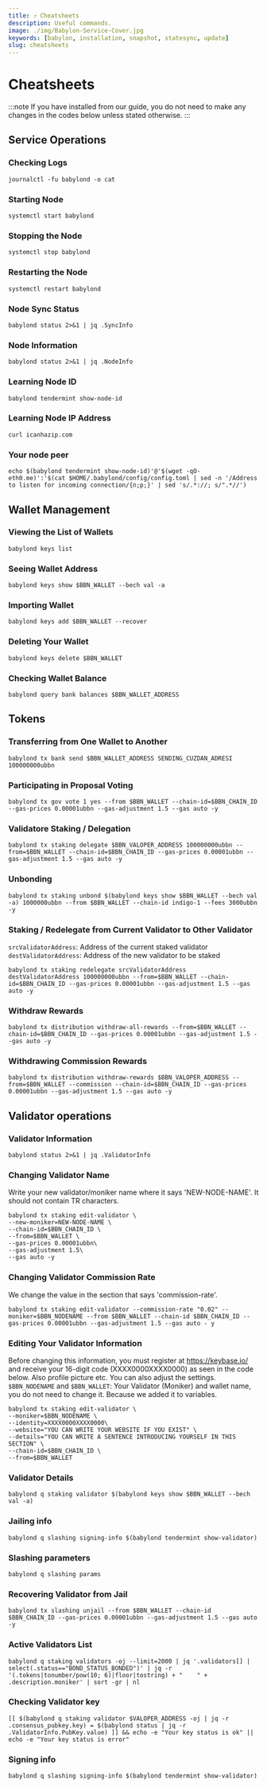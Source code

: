 ```yaml
---
title: ⤴️ Cheatsheets
description: Useful commands.
image: ./img/Babylon-Service-Cover.jpg
keywords: [babylon, installation, snapshot, statesync, update]
slug: cheatsheets
---
```


# Cheatsheets
:::note
If you have installed from our guide, you do not need to make any changes in the codes below unless stated otherwise.
:::

## Service Operations

### Checking Logs
```
journalctl -fu babylond -o cat
```

### Starting Node
```
systemctl start babylond
```

### Stopping the Node
```
systemctl stop babylond
```

### Restarting the Node
```
systemctl restart babylond
```

### Node Sync Status
```
babylond status 2>&1 | jq .SyncInfo
```

### Node Information
```
babylond status 2>&1 | jq .NodeInfo
```

### Learning Node ID
```
babylond tendermint show-node-id
```

### Learning Node IP Address
```
curl icanhazip.com
```

### Your node peer
```
echo $(babylond tendermint show-node-id)'@'$(wget -qO- eth0.me)':'$(cat $HOME/.babylond/config/config.toml | sed -n '/Address to listen for incoming connection/{n;p;}' | sed 's/.*://; s/".*//')
```

## Wallet Management

### Viewing the List of Wallets
```
babylond keys list
```

### Seeing Wallet Address
```
babylond keys show $BBN_WALLET --bech val -a
```

### Importing Wallet
```
babylond keys add $BBN_WALLET --recover
```

### Deleting Your Wallet
```
babylond keys delete $BBN_WALLET
```

### Checking Wallet Balance
```
babylond query bank balances $BBN_WALLET_ADDRESS
```

## Tokens

### Transferring from One Wallet to Another
```
babylond tx bank send $BBN_WALLET_ADDRESS SENDING_CUZDAN_ADRESI 100000000ubbn
```

### Participating in Proposal Voting
```
babylond tx gov vote 1 yes --from $BBN_WALLET --chain-id=$BBN_CHAIN_ID --gas-prices 0.00001ubbn --gas-adjustment 1.5 --gas auto -y
```

### Validatore Staking / Delegation
```
babylond tx staking delegate $BBN_VALOPER_ADDRESS 100000000ubbn --from=$BBN_WALLET --chain-id=$BBN_CHAIN_ID --gas-prices 0.00001ubbn --gas-adjustment 1.5 --gas auto -y
```
### Unbonding
```
babylond tx staking unbond $(babylond keys show $BBN_WALLET --bech val -a) 1000000ubbn --from $BBN_WALLET --chain-id indigo-1 --fees 3000ubbn -y
```

### Staking / Redelegate from Current Validator to Other Validator
`srcValidatorAddress`: Address of the current staked validator
`destValidatorAddress`: Address of the new validator to be staked
```
babylond tx staking redelegate srcValidatorAddress destValidatorAddress 100000000ubbn --from=$BBN_WALLET --chain-id=$BBN_CHAIN_ID --gas-prices 0.00001ubbn --gas-adjustment 1.5 --gas auto -y
```

### Withdraw Rewards
```
babylond tx distribution withdraw-all-rewards --from=$BBN_WALLET --chain-id=$BBN_CHAIN_ID --gas-prices 0.00001ubbn --gas-adjustment 1.5 --gas auto -y
```

### Withdrawing Commission Rewards

```
babylond tx distribution withdraw-rewards $BBN_VALOPER_ADDRESS --from=$BBN_WALLET --commission --chain-id=$BBN_CHAIN_ID --gas-prices 0.00001ubbn --gas-adjustment 1.5 --gas auto -y
```

## Validator operations

### Validator Information
```
babylond status 2>&1 | jq .ValidatorInfo
```

### Changing Validator Name
Write your new validator/moniker name where it says 'NEW-NODE-NAME'. It should not contain TR characters.
```
babylond tx staking edit-validator \
--new-moniker=NEW-NODE-NAME \
--chain-id=$BBN_CHAIN_ID \
--from=$BBN_WALLET \
--gas-prices 0.00001ubbn\
--gas-adjustment 1.5\
--gas auto -y
```

### Changing Validator Commission Rate
We change the value in the section that says 'commission-rate'.
```
babylond tx staking edit-validator --commission-rate "0.02" --moniker=$BBN_NODENAME --from $BBN_WALLET --chain-id $BBN_CHAIN_ID --gas-prices 0.00001ubbn --gas-adjustment 1.5 --gas auto - y
```

### Editing Your Validator Information
Before changing this information, you must register at https://keybase.io/ and receive your 16-digit code (XXXX0000XXXX0000) as seen in the code below. Also profile picture etc. You can also adjust the settings.
`$BBN_NODENAME` and `$BBN_WALLET`: Your Validator (Moniker) and wallet name, you do not need to change it. Because we added it to variables.
```
babylond tx staking edit-validator \
--moniker=$BBN_NODENAME \
--identity=XXXX0000XXXX0000\
--website="YOU CAN WRITE YOUR WEBSITE IF YOU EXIST" \
--details="YOU CAN WRITE A SENTENCE INTRODUCING YOURSELF IN THIS SECTION" \
--chain-id=$BBN_CHAIN_ID \
--from=$BBN_WALLET
```

### Validator Details
```
babylond q staking validator $(babylond keys show $BBN_WALLET --bech val -a)
```

### Jailing info
```
babylond q slashing signing-info $(babylond tendermint show-validator)
```

### Slashing parameters
```
babylond q slashing params
```

### Recovering Validator from Jail
```
babylond tx slashing unjail --from $BBN_WALLET --chain-id $BBN_CHAIN_ID --gas-prices 0.00001ubbn --gas-adjustment 1.5 --gas auto -y
```

### Active Validators List
```
babylond q staking validators -oj --limit=2000 | jq '.validators[] | select(.status=="BOND_STATUS_BONDED")' | jq -r '(.tokens|tonumber/pow(10; 6)|floor|tostring) + " 	 " + .description.moniker' | sort -gr | nl
```

### Checking Validator key
```
[[ $(babylond q staking validator $VALOPER_ADDRESS -oj | jq -r .consensus_pubkey.key) = $(babylond status | jq -r .ValidatorInfo.PubKey.value) ]] && echo -e "Your key status is ok" || echo -e "Your key status is error"
```

### Signing info
```
babylond q slashing signing-info $(babylond tendermint show-validator)
```
